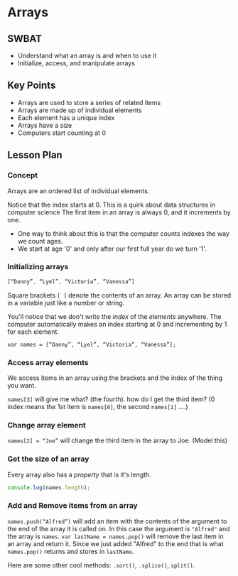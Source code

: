 # Arrays

## SWBAT
+ Understand what an array is and when to use it
+ Initialize, access, and manipulate arrays

## Key Points
+ Arrays are used to store a series of related items
+ Arrays are made up of individual elements
+ Each element has a unique index
+ Arrays have a size
+ Computers start counting at 0

## Lesson Plan

### Concept
Arrays are an ordered list of individual elements.

Notice that the index starts at 0. This is a quirk about data structures in computer science The first item in an array is always 0, and it increments by one.
+ One way to think about this is that the computer counts indexes the way we count ages.
+ We start at age '0' and only after our first full year do we turn '1'.

### Initializing arrays

```js
[“Danny”, “Lyel”, “Victoria”, “Vanessa”]
```

Square brackets `[ ]` denote the contents of an array.  An array can be stored in a variable just like a number or string.

You'll notice that we don't write the *index* of the *elements* anywhere. The computer automatically makes an index starting at 0 and incrementing by 1 for each element.

```
var names = [“Danny”, “Lyel”, “Victoria”, “Vanessa”];
```

### Access array elements

We access items in an array using the brackets and the index of the thing you want.

`names[3]` will give me what? (the fourth). how do I get the third item? (0 index means the 1st item is `names[0]`, the second `names[1]` ....)

### Change array element

`names[2] = “Joe”` will change the third item in the array to Joe. (Model this)

### Get the size of an array

Every array also has a *property* that is it's length. 

```js
console.log(names.length);
```

### Add and Remove items from an array

`names.push(“Alfred”)` will add an item with the contents of the argument to the end of the array it is called on. In this case the argument is `"Alfred"` and the array is `names`.
`var lastName = names.pop()` will remove the last item in an array and return it. Since we just added "Alfred" to the end that is what `names.pop()` returns and stores in `lastName`.

Here are some other cool methods: `.sort()`, `.splice()`, `split()`.